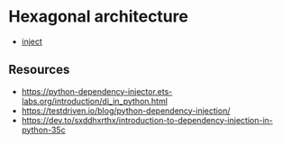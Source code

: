 # Hexagonal architecture

- [inject](https://pypi.org/project/Inject/)

## Resources

- https://python-dependency-injector.ets-labs.org/introduction/di_in_python.html
- https://testdriven.io/blog/python-dependency-injection/
- https://dev.to/sxddhxrthx/introduction-to-dependency-injection-in-python-35c
